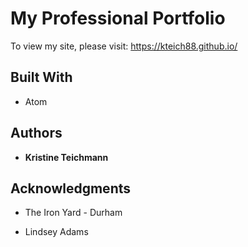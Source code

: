 # My Professional Portfolio
  
To view my site, please visit: https://kteich88.github.io/

## Built With

* Atom

## Authors

* **Kristine Teichmann**

## Acknowledgments

* The Iron Yard - Durham

* Lindsey Adams
